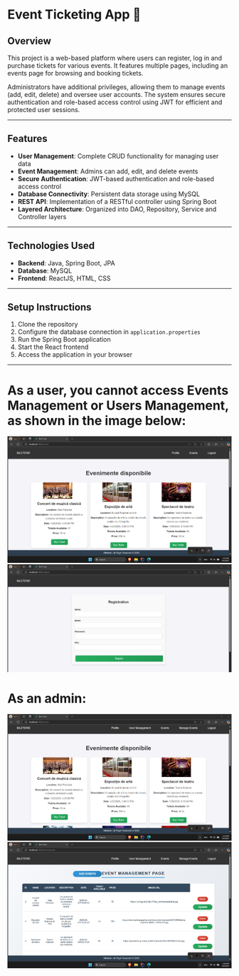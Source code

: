 # Event Ticketing App 🚀

## Overview
This project is a web-based platform where users can register, log in and purchase tickets for various events. It features multiple pages, including an events page for browsing and booking tickets. 

Administrators have additional privileges, allowing them to manage events (add, edit, delete) and oversee user accounts. The system ensures secure authentication and role-based access control using JWT for efficient and protected user sessions.

---


## Features
- **User Management**: Complete CRUD functionality for managing user data
- **Event Management**: Admins can add, edit, and delete events
- **Secure Authentication**: JWT-based authentication and role-based access control
- **Database Connectivity**: Persistent data storage using MySQL
- **REST API**: Implementation of a RESTful controller using Spring Boot
- **Layered Architecture**: Organized into DAO, Repository, Service and Controller layers

---

## Technologies Used
- **Backend**: Java, Spring Boot, JPA
- **Database**: MySQL
- **Frontend**: ReactJS, HTML, CSS

---

## Setup Instructions
1. Clone the repository
2. Configure the database connection in `application.properties`
3. Run the Spring Boot application
4. Start the React frontend
5. Access the application in your browser

---

# As a user, you cannot access **Events Management** or **Users Management**, as shown in the image below:
![Exemplu de imagine](/user.png)
![Exemplu de imagine](/register.png)


# As an admin: 
![Exemplu de imagine](/events.png)
![Exemplu de imagine](/events_management.png)
